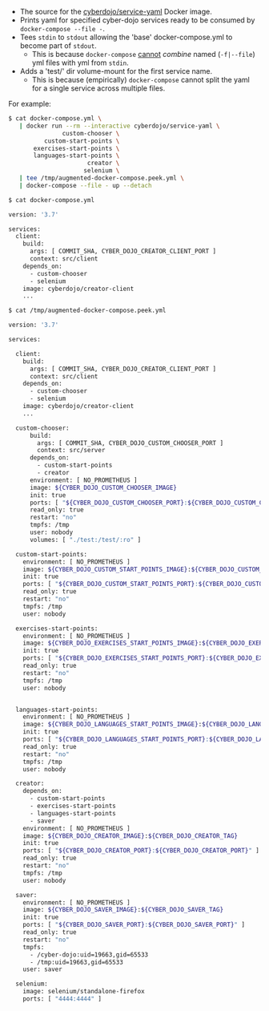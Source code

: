 
- The source for the [cyberdojo/service-yaml](https://hub.docker.com/r/cyberdojo/service-yaml/tags) Docker image.
- Prints yaml for specified cyber-dojo services ready to be consumed by `docker-compose --file -`.
- Tees `stdin` to `stdout` allowing the 'base' docker-compose.yml to become part of `stdout`.
  - This is because `docker-compose` [cannot](https://github.com/docker/compose/issues/6124)
    *combine* named (`-f|--file`) yml files with yml from `stdin`.
- Adds a 'test/' dir volume-mount for the first service name.
  - This is because (empirically) `docker-compose` cannot split the yaml for a single service across
    multiple files.

For example:

```bash
$ cat docker-compose.yml \
   | docker run --rm --interactive cyberdojo/service-yaml \
               custom-chooser \
          custom-start-points \
       exercises-start-points \
       languages-start-points \
                      creator \
                     selenium \
   | tee /tmp/augmented-docker-compose.peek.yml \
   | docker-compose --file - up --detach
```

```bash
$ cat docker-compose.yml

version: '3.7'

services:
  client:
    build:
      args: [ COMMIT_SHA, CYBER_DOJO_CREATOR_CLIENT_PORT ]
      context: src/client
    depends_on:
      - custom-chooser
      - selenium
    image: cyberdojo/creator-client
    ...
```

```bash
$ cat /tmp/augmented-docker-compose.peek.yml

version: '3.7'

services:

  client:
    build:
      args: [ COMMIT_SHA, CYBER_DOJO_CREATOR_CLIENT_PORT ]
      context: src/client
    depends_on:
      - custom-chooser
      - selenium
    image: cyberdojo/creator-client
    ...

  custom-chooser:
      build:
        args: [ COMMIT_SHA, CYBER_DOJO_CUSTOM_CHOOSER_PORT ]
        context: src/server
      depends_on:
        - custom-start-points
        - creator
      environment: [ NO_PROMETHEUS ]
      image: ${CYBER_DOJO_CUSTOM_CHOOSER_IMAGE}
      init: true
      ports: [ "${CYBER_DOJO_CUSTOM_CHOOSER_PORT}:${CYBER_DOJO_CUSTOM_CHOOSER_PORT}" ]
      read_only: true
      restart: "no"
      tmpfs: /tmp
      user: nobody
      volumes: [ "./test:/test/:ro" ]

  custom-start-points:
    environment: [ NO_PROMETHEUS ]
    image: ${CYBER_DOJO_CUSTOM_START_POINTS_IMAGE}:${CYBER_DOJO_CUSTOM_START_POINTS_TAG}
    init: true
    ports: [ "${CYBER_DOJO_CUSTOM_START_POINTS_PORT}:${CYBER_DOJO_CUSTOM_START_POINTS_PORT}" ]
    read_only: true
    restart: "no"
    tmpfs: /tmp
    user: nobody

  exercises-start-points:
    environment: [ NO_PROMETHEUS ]
    image: ${CYBER_DOJO_EXERCISES_START_POINTS_IMAGE}:${CYBER_DOJO_EXERCISES_START_POINTS_TAG}
    init: true
    ports: [ "${CYBER_DOJO_EXERCISES_START_POINTS_PORT}:${CYBER_DOJO_EXERCISES_START_POINTS_PORT}" ]
    read_only: true
    restart: "no"
    tmpfs: /tmp
    user: nobody


  languages-start-points:
    environment: [ NO_PROMETHEUS ]
    image: ${CYBER_DOJO_LANGUAGES_START_POINTS_IMAGE}:${CYBER_DOJO_LANGUAGES_START_POINTS_TAG}
    init: true
    ports: [ "${CYBER_DOJO_LANGUAGES_START_POINTS_PORT}:${CYBER_DOJO_LANGUAGES_START_POINTS_PORT}" ]
    read_only: true
    restart: "no"
    tmpfs: /tmp
    user: nobody

  creator:
    depends_on:
      - custom-start-points
      - exercises-start-points
      - languages-start-points
      - saver
    environment: [ NO_PROMETHEUS ]
    image: ${CYBER_DOJO_CREATOR_IMAGE}:${CYBER_DOJO_CREATOR_TAG}
    init: true
    ports: [ "${CYBER_DOJO_CREATOR_PORT}:${CYBER_DOJO_CREATOR_PORT}" ]
    read_only: true
    restart: "no"
    tmpfs: /tmp
    user: nobody

  saver:
    environment: [ NO_PROMETHEUS ]
    image: ${CYBER_DOJO_SAVER_IMAGE}:${CYBER_DOJO_SAVER_TAG}
    init: true
    ports: [ "${CYBER_DOJO_SAVER_PORT}:${CYBER_DOJO_SAVER_PORT}" ]
    read_only: true
    restart: "no"
    tmpfs:
      - /cyber-dojo:uid=19663,gid=65533
      - /tmp:uid=19663,gid=65533
    user: saver

  selenium:
    image: selenium/standalone-firefox
    ports: [ "4444:4444" ]    
```
